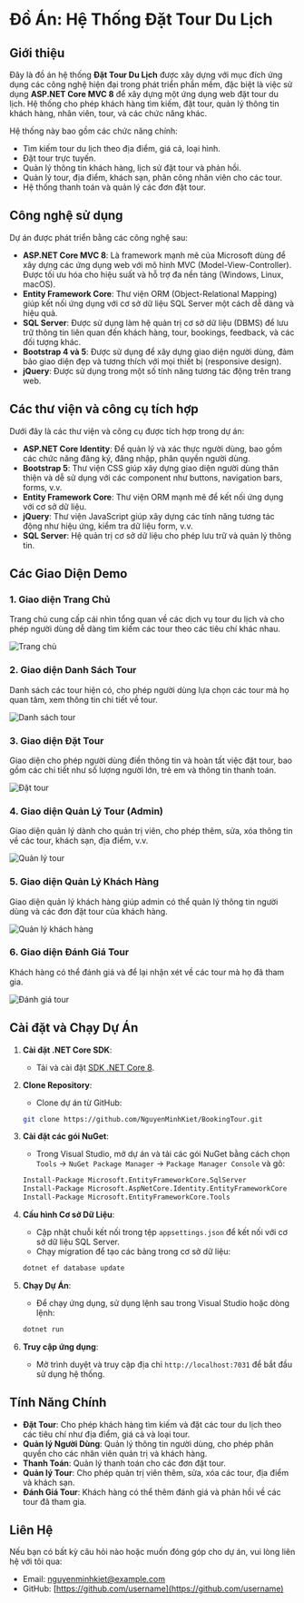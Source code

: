 # Đồ Án: Hệ Thống Đặt Tour Du Lịch

## Giới thiệu
Đây là đồ án hệ thống **Đặt Tour Du Lịch** được xây dựng với mục đích ứng dụng các công nghệ hiện đại trong phát triển phần mềm, đặc biệt là việc sử dụng **ASP.NET Core MVC 8** để xây dựng một ứng dụng web đặt tour du lịch. Hệ thống cho phép khách hàng tìm kiếm, đặt tour, quản lý thông tin khách hàng, nhân viên, tour, và các chức năng khác. 

Hệ thống này bao gồm các chức năng chính:
- Tìm kiếm tour du lịch theo địa điểm, giá cả, loại hình.
- Đặt tour trực tuyến.
- Quản lý thông tin khách hàng, lịch sử đặt tour và phản hồi.
- Quản lý tour, địa điểm, khách sạn, phân công nhân viên cho các tour.
- Hệ thống thanh toán và quản lý các đơn đặt tour.

## Công nghệ sử dụng
Dự án được phát triển bằng các công nghệ sau:

- **ASP.NET Core MVC 8**: Là framework mạnh mẽ của Microsoft dùng để xây dựng các ứng dụng web với mô hình MVC (Model-View-Controller). Được tối ưu hóa cho hiệu suất và hỗ trợ đa nền tảng (Windows, Linux, macOS).
- **Entity Framework Core**: Thư viện ORM (Object-Relational Mapping) giúp kết nối ứng dụng với cơ sở dữ liệu SQL Server một cách dễ dàng và hiệu quả.
- **SQL Server**: Được sử dụng làm hệ quản trị cơ sở dữ liệu (DBMS) để lưu trữ thông tin liên quan đến khách hàng, tour, bookings, feedback, và các đối tượng khác.
- **Bootstrap 4 và 5**: Được sử dụng để xây dựng giao diện người dùng, đảm bảo giao diện đẹp và tương thích với mọi thiết bị (responsive design).
- **jQuery**: Được sử dụng trong một số tính năng tương tác động trên trang web.
  
## Các thư viện và công cụ tích hợp
Dưới đây là các thư viện và công cụ được tích hợp trong dự án:

- **ASP.NET Core Identity**: Để quản lý và xác thực người dùng, bao gồm các chức năng đăng ký, đăng nhập, phân quyền người dùng.
- **Bootstrap 5**: Thư viện CSS giúp xây dựng giao diện người dùng thân thiện và dễ sử dụng với các component như buttons, navigation bars, forms, v.v.
- **Entity Framework Core**: Thư viện ORM mạnh mẽ để kết nối ứng dụng với cơ sở dữ liệu.
- **jQuery**: Thư viện JavaScript giúp xây dựng các tính năng tương tác động như hiệu ứng, kiểm tra dữ liệu form, v.v.
- **SQL Server**: Hệ quản trị cơ sở dữ liệu cho phép lưu trữ và quản lý thông tin.
## Các Giao Diện Demo

### 1. **Giao diện Trang Chủ**
Trang chủ cung cấp cái nhìn tổng quan về các dịch vụ tour du lịch và cho phép người dùng dễ dàng tìm kiếm các tour theo các tiêu chí khác nhau.

![Trang chủ](img/home_page.png)

### 2. **Giao diện Danh Sách Tour**
Danh sách các tour hiện có, cho phép người dùng lựa chọn các tour mà họ quan tâm, xem thông tin chi tiết về tour.

![Danh sách tour](images/tours_page.png)

### 3. **Giao diện Đặt Tour**
Giao diện cho phép người dùng điền thông tin và hoàn tất việc đặt tour, bao gồm các chi tiết như số lượng người lớn, trẻ em và thông tin thanh toán.

![Đặt tour](images/booking_page.png)

### 4. **Giao diện Quản Lý Tour (Admin)**
Giao diện quản lý dành cho quản trị viên, cho phép thêm, sửa, xóa thông tin về các tour, khách sạn, địa điểm, v.v.

![Quản lý tour](images/admin_tour_page.png)

### 5. **Giao diện Quản Lý Khách Hàng**
Giao diện quản lý khách hàng giúp admin có thể quản lý thông tin người dùng và các đơn đặt tour của khách hàng.

![Quản lý khách hàng](images/manage_customers.png)

### 6. **Giao diện Đánh Giá Tour**
Khách hàng có thể đánh giá và để lại nhận xét về các tour mà họ đã tham gia.

![Đánh giá tour](images/feedback_page.png)  
## Cài đặt và Chạy Dự Án

1. **Cài đặt .NET Core SDK**:
    - Tải và cài đặt [SDK .NET Core 8](https://dotnet.microsoft.com/download/dotnet/8.0).
  
2. **Clone Repository**:
    - Clone dự án từ GitHub:
    ```bash
    git clone https://github.com/NguyenMinhKiet/BookingTour.git
    ```

3. **Cài đặt các gói NuGet**:
    - Trong Visual Studio, mở dự án và tải các gói NuGet bằng cách chọn `Tools` -> `NuGet Package Manager` -> `Package Manager Console` và gõ:
    ```bash
    Install-Package Microsoft.EntityFrameworkCore.SqlServer
    Install-Package Microsoft.AspNetCore.Identity.EntityFrameworkCore
    Install-Package Microsoft.EntityFrameworkCore.Tools
    ```

4. **Cấu hình Cơ sở Dữ Liệu**:
    - Cập nhật chuỗi kết nối trong tệp `appsettings.json` để kết nối với cơ sở dữ liệu SQL Server.
    - Chạy migration để tạo các bảng trong cơ sở dữ liệu:
    ```bash
    dotnet ef database update
    ```

5. **Chạy Dự Án**:
    - Để chạy ứng dụng, sử dụng lệnh sau trong Visual Studio hoặc dòng lệnh:
    ```bash
    dotnet run
    ```

6. **Truy cập ứng dụng**:
    - Mở trình duyệt và truy cập địa chỉ `http://localhost:7031` để bắt đầu sử dụng hệ thống.

## Tính Năng Chính

- **Đặt Tour**: Cho phép khách hàng tìm kiếm và đặt các tour du lịch theo các tiêu chí như địa điểm, giá cả và loại tour.
- **Quản lý Người Dùng**: Quản lý thông tin người dùng, cho phép phân quyền cho các nhân viên quản trị và khách hàng.
- **Thanh Toán**: Quản lý thanh toán cho các đơn đặt tour.
- **Quản lý Tour**: Cho phép quản trị viên thêm, sửa, xóa các tour, địa điểm và khách sạn.
- **Đánh Giá Tour**: Khách hàng có thể thêm đánh giá và phản hồi về các tour đã tham gia.

## Liên Hệ

Nếu bạn có bất kỳ câu hỏi nào hoặc muốn đóng góp cho dự án, vui lòng liên hệ với tôi qua:
- Email: [nguyenminhkiet@example.com](mailto:nguyenminhkiet@example.com)
- GitHub: [https://github.com/username](https://github.com/username)

